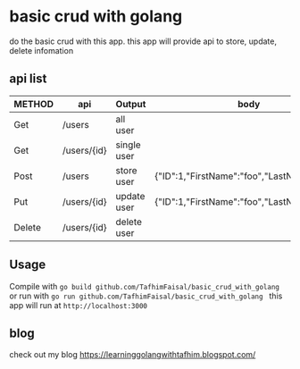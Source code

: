 
# basic crud with golang
do the basic crud with this app. this app will provide api to store, update, delete infomation

## api list

| METHOD        | api            | Output         | body
| --------------| ---------------| ---------------| ------------------------------------------
| Get           | /users         | all user       |                                           
| Get           | /users/{id}    | single user    |                                           
| Post          | /users         | store user     | {"ID":1,"FirstName":"foo","LastName":"bar"}
| Put           | /users/{id}    | update user    | {"ID":1,"FirstName":"foo","LastName":"bar"}
| Delete        | /users/{id}    | delete user    |                                            

## Usage

Compile with `go build github.com/TafhimFaisal/basic_crud_with_golang `
or run with `go run github.com/TafhimFaisal/basic_crud_with_golang `
this app will run at `http://localhost:3000`

## blog
check out my blog https://learninggolangwithtafhim.blogspot.com/
